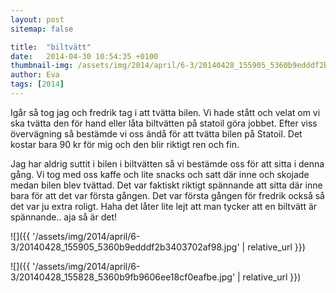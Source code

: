 ```yaml
---
layout: post
sitemap: false

title:  "biltvätt"
date:   2014-04-30 10:54:35 +0100
thumbnail-img: /assets/img/2014/april/6-3/20140428_155905_5360b9edddf2b3403702af98.jpg
author: Eva
tags: [2014]
---
```


Igår så tog jag och fredrik tag i att tvätta bilen. Vi hade stått och velat om vi ska tvätta den för hand eller låta biltvätten på statoil göra jobbet. Efter viss övervägning så bestämde vi oss ändå för att tvätta bilen på Statoil. Det kostar bara 90 kr för mig och den blir riktigt ren och fin. 

Jag har aldrig suttit i bilen i biltvätten så vi bestämde oss för att sitta i denna gång. Vi tog med oss kaffe och lite snacks och satt där inne och skojade medan bilen blev tvättad. Det var faktiskt riktigt spännande att sitta där inne bara för att det var första gången. Det var första gången för fredrik också så det var ju extra roligt. Haha det låter lite lejt att man tycker att en biltvätt är spännande.. aja så är det!

![]({{ '/assets/img/2014/april/6-3/20140428_155905_5360b9edddf2b3403702af98.jpg'  | relative_url }})

![]({{ '/assets/img/2014/april/6-3/20140428_155828_5360b9fb9606ee18cf0eafbe.jpg'  | relative_url }})

